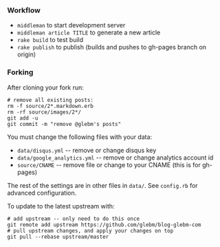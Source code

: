 ### Workflow

* `middleman` to start development server
* `middleman article TITLE` to generate a new article
* `rake build` to test build
* `rake publish` to publish (builds and pushes to gh-pages branch on origin)

### Forking 

After cloning your fork run:

    # remove all existing posts:
    rm -f source/2*.markdown.erb
    rm -rf source/images/2*/
    git add -u
    git commit -m "remove @glebm's posts"
    
You must change the following files with your data:

* `data/disqus.yml` -- remove or change disqus key
* `data/google_analytics.yml` -- remove or change analytics account id
* `source/CNAME` -- remove file or change to your CNAME (this is for gh-pages)

The rest of the settings are in other files in `data/`. See `config.rb` for advanced configuration.
  
To update to the latest upstream with:
  
    # add upstream -- only need to do this once 
    git remote add upstream https://github.com/glebm/blog-glebm-com
    # pull upstream changes, and apply your changes on top
    git pull --rebase upstream/master
